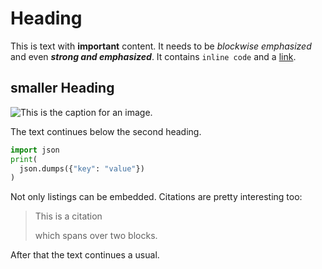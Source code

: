 Heading
=======

This is text with **important** content. It needs to be *blockwise emphasized* 
and even ***strong and emphasized***. It contains `inline code` and a 
[link](https://ct.de "Link with alternate text").

## smaller Heading

![This is the caption for an image.](https://upload.wikimedia.org/wikipedia/commons/thumb/c/cf/Cscr-featured.png/50px-Cscr-featured.png)

The text continues below the second heading.

```python
import json
print(
  json.dumps({"key": "value"})
)
```

Not only listings can be embedded. Citations are pretty interesting too:

> This is a citation
> 
> which spans over two blocks.

After that the text continues a usual.